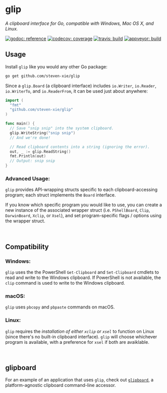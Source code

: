 # glip

_A clipboard interface for Go, compatible with Windows, Mac OS X, and Linux._

[![godoc: reference][godoc-img]][godoc]
[![codecov: coverage][codecov-img]][codecov]
[![travis: build][travis-img]][travis]
[![appveyor: build][appveyor-img]][appveyor]

## Usage

Install `glip` like you would any other Go package:

```bash
go get github.com/steven-xie/glip
```

Since a `glip.Board` (a clipboard interface) includes `io.Writer`, `io.Reader`,
`io.WriterTo`, and `io.ReaderFrom`, it can be used just about anywhere:

```go
import (
  "fmt"
  "github.com/steven-xie/glip"
)

func main() {
  // Save "snip snip" into the system clipboard.
  glip.WriteString("snip snip")
  // And we're done!

  // Read clipboard contents into a string (ignoring the error).
  out, _ := glip.ReadString()
  fmt.Println(out)
  // Output: snip snip
}
```

### Advanced Usage:

`glip` provides API-wrapping structs specific to each clipboard-accessing
program; each struct implements the `Board` interface.

If you know which specific program you would like to use, you can create a new
instance of the associated wrapper struct (i.e. `PShellBoard`, `Clip`,
`DarwinBoard`, `Xclip`, or `Xsel`), and set program-specific flags / options
using the wrapper struct.

<br />

## Compatibility

### Windows:

`glip` uses the the PowerShell `Get-Clipboard` and `Set-Clipboard` cmdlets to
read and write to the Windows clipboard. If PowerShell is not available, the
`clip` command is used to write to the Windows clipboard.

### macOS:

`glip` uses `pbcopy` and `pbpaste` commands on macOS.

### Linux:

`glip` requires the _installation of either `xclip` or `xsel`_ to function on
Linux (since there's no built-in clipboard interface). `glip` will choose
whichever program is available, with a preference for `xsel` if both are
avaiklable.

<br />

## glipboard

For an example of an application that uses `glip`, check out
[`glipboard`](https://github.com/steven-xie/glipboard), a platform-agnostic
clipboard command-line accessor.

[godoc]: https://godoc.org/github.com/steven-xie/glip
[godoc-img]: https://godoc.org/github.com/steven-xie/glip?status.svg
[travis]: https://travis-ci.org/steven-xie/glip
[travis-img]: https://travis-ci.org/steven-xie/glip.svg?branch=master
[codecov]: https://codecov.io/gh/steven-xie/glip
[codecov-img]: https://codecov.io/gh/steven-xie/glip/branch/master/graph/badge.svg
[appveyor]: https://ci.appveyor.com/project/StevenXie/glip
[appveyor-img]: https://ci.appveyor.com/api/projects/status/ntdxh30vlbo55da7/branch/master?svg=true
